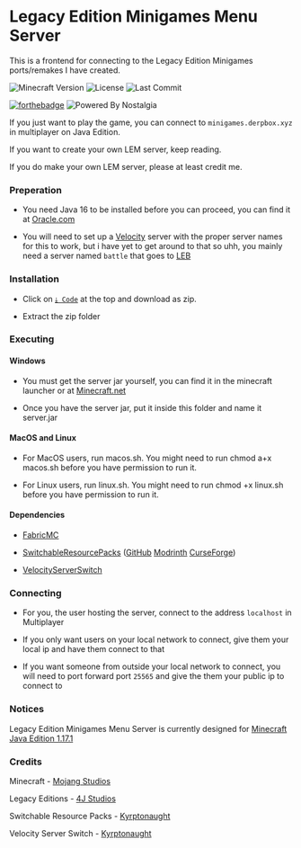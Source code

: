 # Legacy Edition Minigames Menu Server

This is a frontend for connecting to the Legacy Edition Minigames ports/remakes I have created.

![Minecraft Version](https://img.shields.io/badge/Minecraft-1.17.1-80ba42?style=for-the-badge) ![License](https://img.shields.io/github/license/DBTDerpbox/lem-menu-server?style=for-the-badge) ![Last Commit](https://img.shields.io/github/last-commit/dbtderpbox/lem-menu-server?style=for-the-badge)

[![forthebadge](https://forthebadge.com/images/badges/contains-tasty-spaghetti-code.svg)](https://forthebadge.com) ![Powered By Nostalgia](https://img.shields.io/badge/Powered_by-Nostalgia-e49454?style=for-the-badge)

If you just want to play the game, you can connect to `minigames.derpbox.xyz` in multiplayer on Java Edition.

If you want to create your own LEM server, keep reading.

If you do make your own LEM server, please at least credit me.

### Preperation

* You need Java 16 to be installed before you can proceed, you can find it at [Oracle.com](https://www.oracle.com/java/technologies/javase-jdk16-downloads.html)

* You will need to set up a [Velocity](https://velocitypowered.com/) server with the proper server names for this to work, but i have yet to get around to that so uhh, you mainly need a server named `battle` that goes to [LEB](https://github.com/DBTDerpbox/Legacy-Edition-Battle)

### Installation

* Click on [`⤓ Code`](https://github.com/DBTDerpbox/LEM-Menu-Server/archive/refs/heads/main.zip) at the top and download as zip.

* Extract the zip folder

### Executing

#### Windows

* You must get the server jar yourself, you can find it in the minecraft launcher or at [Minecraft.net](https://www.minecraft.net/en-us/download/server)

* Once you have the server jar, put it inside this folder and name it server.jar

#### MacOS and Linux

* For MacOS users, run macos.sh. You might need to run chmod a+x macos.sh before you have permission to run it.

* For Linux users, run linux.sh. You might need to run chmod +x linux.sh before you have permission to run it.

#### Dependencies

* [FabricMC](https://fabricmc.net/use/) 

* [SwitchableResourcePacks](https://github.com/kyrptonaught/SwitchableResourcepacks) ([GitHub](https://github.com/kyrptonaught/SwitchableResourcepacks/releases) [Modrinth](https://modrinth.com/mod/switchableresourcepacks) [CurseForge](https://www.curseforge.com/minecraft/mc-mods/switchableresourcepacks))

* [VelocityServerSwitch](https://github.com/kyrptonaught/VelocityServerSwitch)

### Connecting

* For you, the user hosting the server, connect to the address `localhost` in Multiplayer

* If you only want users on your local network to connect, give them your local ip and have them connect to that

* If you want someone from outside your local network to connect, you will need to port forward port `25565` and give the them your public ip to connect to

### Notices

Legacy Edition Minigames Menu Server is currently designed for [Minecraft Java Edition 1.17.1](https://www.minecraft.net/en-us/article/minecraft-java-edition-1-17-1)

### Credits

Minecraft - [Mojang Studios](www.mojang.com)

Legacy Editions - [4J Studios](https://www.4jstudios.com/)

Switchable Resource Packs - [Kyrptonaught](https://github.com/kyrptonaught)

Velocity Server Switch - [Kyrptonaught](https://github.com/kyrptonaught)
